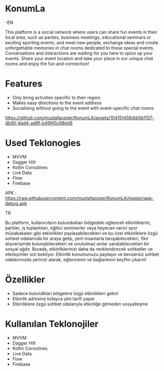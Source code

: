 
#         KonumLa
-EN

This platform is a social network where users can share fun events in their local area, such as parties, business meetings, educational seminars or exciting sporting events, and meet new people, exchange ideas and create unforgettable memories in chat rooms dedicated to these special events. Conversations and interactions are waiting for you here to spice up your events. Share your event location and take your place in our unique chat rooms and enjoy the fun and connection!


# Features
* Only bring activities specific to their region
* Makes easy directions to the event address
* Socialising without going to the event with event-specific chat rooms


https://github.com/mustafaozger/KonumLA/assets/104151458/bb5b1107-db90-4ad4-ad9f-b49f45c98ed9

# Used Teklonogies
* MVVM
* Dagger Hilt
* Kotlin Coroutines
* Live Data
* Flow
* Firebase


APK : https://raw.githubusercontent.com/mustafaozger/KonumLA/master/app-debug.apk


TR

Bu platform, kullanıcıların bulundukları bölgedeki eğlenceli etkinliklerini, partiler, iş toplantıları, eğitici seminerler veya heyecan verici spor müsabakaları gibi etkinlikleri paylaşabilecekleri ve bu özel etkinliklere özgü sohbet odalarında bir araya gelip, yeni insanlarla tanışabilecekleri, fikir alışverişinde bulunabilecekleri ve unutulmaz anılar yaratabilecekleri bir sosyal ağdır. Burada, etkinliklerinizi daha da renklendirecek sohbetler ve etkileşimler sizi bekliyor. Etkinlik konumunuzu paylaşın ve benzersiz sohbet odalarımızda yerinizi alarak, eğlencenin ve bağlantının keyfini çıkarın!



# Özellikler
* Sadece bulundkları bölgelere özgü etkinlikleri getirir
* Etkinlik adresine kolayca yön tarifi yapar
* Etkinliklere özgü sohbet odalarıyla etkinliğe gitmeden sosyalleşme


# Kullanılan Teklonojiler
* MVVM
* Dagger Hilt
* Kotlin Coroutines
* Live Data
* Flow
* Firebase
